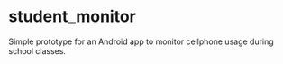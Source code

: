 # student_monitor

Simple prototype for an Android app to monitor cellphone usage during school classes.
